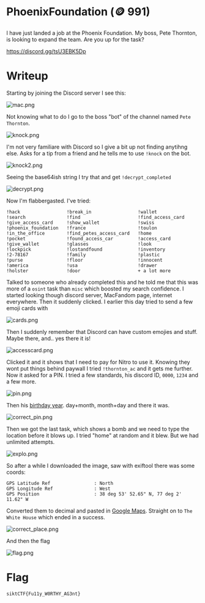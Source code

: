 # PhoenixFoundation (🪙 991)

I have just landed a job at the Phoenix Foundation. My boss, Pete Thornton, is looking to expand the team. Are you up for the task?

https://discord.gg/tsU3EBK5Dp

# Writeup

Starting by joining the Discord server I see this:

![mac.png](mac.png)

Not knowing what to do I go to the boss "bot" of the channel named `Pete Thornton`.

![knock.png](knock.png)

I'm not very familiare with Discord so I give a bit up not finding anytihng else. Asks for a tip from a friend and he tells me to use `!knock` on the bot.

![knock2.png](knock2.png)

Seeing the base64ish string I try that and get `!decrypt_completed`

![decrypt.png](decrypt.png)

Now I'm flabbergasted. I've tried:

```
!hack                 !break_in                 !wallet
!search               !find                     !find_access_card
!give_access_card     !show_wallet              !swiss
!phoenix_foundation   !france                   !toulon
!in_the_office        !find_petes_access_card   !home
!pocket               !found_access_car         !access_card
!give_wallet          !glasses                  !look
!lockpick             !lostandfound             !inventory
!2-78167              !family                   !plastic
!purse                !floor                    !innocent
!america              !usa                      !drawer
!holster              !door                     + a lot more
```

Talked to someone who already completed this and he told me that this was more of a `osint` task than `misc` which boosted my search confidence. I started looking though discord server, MacFandom page, internet everywhere. Then it suddenly clicked. I earlier this day tried to send a few emoji cards with

![cards.png](cards.png)

Then I suddenly remember that Discord can have custom emojies and stuff. Maybe there, and.. yes there it is!

![accesscard.png](accesscard.png)

Clicked it and it shows that I need to pay for Nitro to use it. Knowing they wont put things behind paywall I tried `!thornton_ac` and it gets me further. Now it asked for a PIN. I tried a few standards, his discord ID, `0000`, `1234` and a few more.

![pin.png](pin.png)

Then his [birthday year](https://macgyver.fandom.com/wiki/Pete_Thornton). day+month, month+day and there it was. 

![correct_pin.png](correct_pin.png)

Then we got the last task, which shows a bomb and we need to type the location before it blows up. I tried "home" at random and it blew. But we had unlimited attempts. 

![explo.png](explo.png)

So after a while I downloaded the image, saw with exiftool there was some coords:

```
GPS Latitude Ref                : North
GPS Longitude Ref               : West
GPS Position                    : 38 deg 53' 52.65" N, 77 deg 2' 11.62" W
```

Converted them to decimal and pasted in [Google Maps](https://www.google.com/maps/place/38%C2%B053'52.7%22N+77%C2%B002'11.6%22W/@38.8979641,-77.0391349,898m/data=!3m2!1e3!4b1!4m4!3m3!8m2!3d38.89796!4d-77.03656?entry=ttu). Straight on to `The White House` which ended in a success.

![correct_place.png](correct_place.png)

And then the flag

![flag.png](flag.png)

# Flag

```
siktCTF{Fu11y_W0RTHY_AG3nt}
```